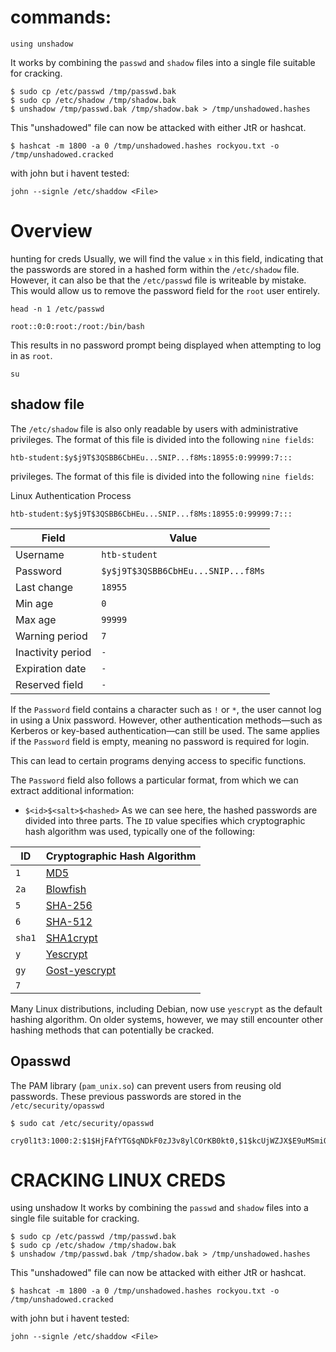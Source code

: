 # commands:

	using unshadow
It works by combining the `passwd` and `shadow` files into a single file suitable for cracking.
```shell-session
$ sudo cp /etc/passwd /tmp/passwd.bak 
$ sudo cp /etc/shadow /tmp/shadow.bak 
$ unshadow /tmp/passwd.bak /tmp/shadow.bak > /tmp/unshadowed.hashes
```
This "unshadowed" file can now be attacked with either JtR or hashcat.
```shell-session
$ hashcat -m 1800 -a 0 /tmp/unshadowed.hashes rockyou.txt -o /tmp/unshadowed.cracked
```
with john but i havent tested:
```
john --signle /etc/shaddow <File>
```






# Overview
hunting for creds
Usually, we will find the value `x` in this field, indicating that the passwords are stored in a hashed form within the `/etc/shadow` file. However, it can also be that the `/etc/passwd` file is writeable by mistake. This would allow us to remove the password field for the `root` user entirely.


```shell-session
head -n 1 /etc/passwd

root::0:0:root:/root:/bin/bash
```
This results in no password prompt being displayed when attempting to log in as `root`.

```shell-session
su
```

## shadow file
The `/etc/shadow` file is also only readable by users with administrative privileges. The format of this file is divided into the following `nine fields`:

```shell-session
htb-student:$y$j9T$3QSBB6CbHEu...SNIP...f8Ms:18955:0:99999:7:::
```

privileges. The format of this file is divided into the following `nine fields`:

Linux Authentication Process

```shell-session
htb-student:$y$j9T$3QSBB6CbHEu...SNIP...f8Ms:18955:0:99999:7:::
```

|Field|Value|
|---|---|
|Username|`htb-student`|
|Password|`$y$j9T$3QSBB6CbHEu...SNIP...f8Ms`|
|Last change|`18955`|
|Min age|`0`|
|Max age|`99999`|
|Warning period|`7`|
|Inactivity period|`-`|
|Expiration date|`-`|
|Reserved field|`-`|

If the `Password` field contains a character such as `!` or `*`, the user cannot log in using a Unix password. However, other authentication methods—such as Kerberos or key-based authentication—can still be used. The same applies if the `Password` field is empty, meaning no password is required for login.

This can lead to certain programs denying access to specific functions.

The `Password` field also follows a particular format, from which we can extract additional information:

- `$<id>$<salt>$<hashed>`
As we can see here, the hashed passwords are divided into three parts. The `ID` value specifies which cryptographic hash algorithm was used, typically one of the following:

| ID     | Cryptographic Hash Algorithm                                          |
| ------ | --------------------------------------------------------------------- |
| `1`    | [MD5](https://en.wikipedia.org/wiki/MD5)                              |
| `2a`   | [Blowfish](https://en.wikipedia.org/wiki/Blowfish_\(cipher\))         |
| `5`    | [SHA-256](https://en.wikipedia.org/wiki/SHA-2)                        |
| `6`    | [SHA-512](https://en.wikipedia.org/wiki/SHA-2)                        |
| `sha1` | [SHA1crypt](https://en.wikipedia.org/wiki/SHA-1)                      |
| `y`    | [Yescrypt](https://github.com/openwall/yescrypt)                      |
| `gy`   | [Gost-yescrypt](https://www.openwall.com/lists/yescrypt/2019/06/30/1) |
| `7`    |                                                                       |
Many Linux distributions, including Debian, now use `yescrypt` as the default hashing algorithm. On older systems, however, we may still encounter other hashing methods that can potentially be cracked. 
## Opasswd

The PAM library (`pam_unix.so`) can prevent users from reusing old passwords. These previous passwords are stored in the `/etc/security/opasswd`

```shell-session
$ sudo cat /etc/security/opasswd

cry0l1t3:1000:2:$1$HjFAfYTG$qNDkF0zJ3v8ylCOrKB0kt0,$1$kcUjWZJX$E9uMSmiQeRh4pAAgzuvkq1
```
# CRACKING LINUX CREDS 
using unshadow
It works by combining the `passwd` and `shadow` files into a single file suitable for cracking.
```shell-session
$ sudo cp /etc/passwd /tmp/passwd.bak 
$ sudo cp /etc/shadow /tmp/shadow.bak 
$ unshadow /tmp/passwd.bak /tmp/shadow.bak > /tmp/unshadowed.hashes
```
This "unshadowed" file can now be attacked with either JtR or hashcat.
```shell-session
$ hashcat -m 1800 -a 0 /tmp/unshadowed.hashes rockyou.txt -o /tmp/unshadowed.cracked
```
with john but i havent tested:
```
john --signle /etc/shaddow <File>
```